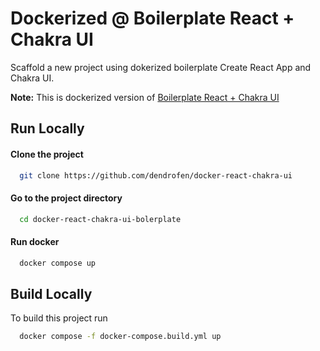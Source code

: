 # Dockerized @ Boilerplate React + Chakra UI

Scaffold a new project using dokerized boilerplate Create React App and Chakra UI.

**Note:** This is dockerized version of [Boilerplate React + Chakra UI](https://github.com/inplayo-com/react-chakra-ui-bolerplate)

## Run Locally

#### Clone the project

```bash
  git clone https://github.com/dendrofen/docker-react-chakra-ui
```

#### Go to the project directory

```bash
  cd docker-react-chakra-ui-bolerplate
```

#### Run docker

```bash
  docker compose up
```

## Build Locally

To build this project run

```bash
  docker compose -f docker-compose.build.yml up
```
